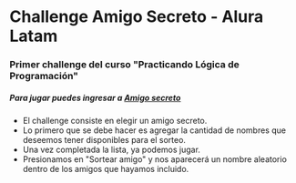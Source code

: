 # Challenge Amigo Secreto - Alura Latam

### Primer challenge del curso "Practicando Lógica de Programación"

##### Para jugar puedes ingresar a [Amigo secreto](http://https://gonhe18.github.io/challenge-amigo-secreto-alura/ "Amigo secreto")

- El challenge consiste en elegir un amigo secreto.
- Lo primero que se debe hacer es agregar la cantidad de nombres que deseemos tener disponibles para el sorteo.
- Una vez completada la lista, ya podemos jugar.
- Presionamos en "Sortear amigo" y nos aparecerá un nombre aleatorio dentro de los amigos que hayamos incluido.

